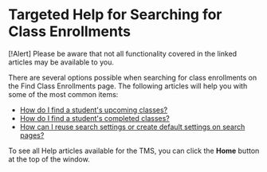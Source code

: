 # Targeted Help for Searching for Class Enrollments

[!Alert] Please be aware that not all functionality covered in the linked articles may be available to you.

There are several options possible when searching for class enrollments on the Find Class Enrollments page. The following articles will help you with some of the most common items:

- [How do I find a student's upcoming classes?](../tms-administrators/classes/enrollments-roster/find-students-upcoming-classes.md)
- [How do I find a student's completed classes?](../tms-administrators/classes/enrollments-roster/find-students-completed-classes.md)
- [How can I reuse search settings or create default settings on search pages?](../tms-administrators/tms-fundamentals/reuse-search-settings-or-create-default-settings-on-search-pages.md)

To see all Help articles available for the TMS, you can click the **Home** button at the top of the window.
